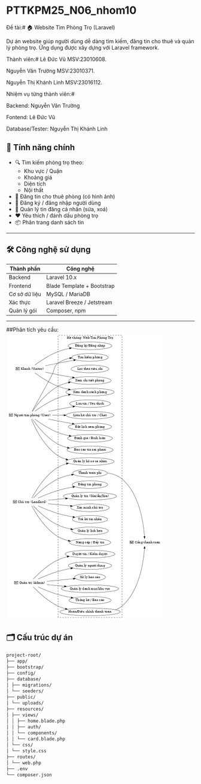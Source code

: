 # PTTKPM25_N06_nhom10
Đề tài:# 🏠 Website Tìm Phòng Trọ (Laravel)

Dự án website giúp người dùng dễ dàng tìm kiếm, đăng tin cho thuê và quản lý phòng trọ. Ứng dụng được xây dựng với Laravel framework.

Thành viên:#
Lê Đức Vũ             MSV:23010608.

Nguyễn Văn Trường     MSV:23010371.

Nguyễn Thị Khánh Linh MSV:23016112.

Nhiệm vụ từng thành viên:#

Backend: Nguyễn Văn Trường

Fontend: Lê Đức Vũ 

Database/Tester: Nguyễn Thị Khánh Linh

## 🚀 Tính năng chính

- 🔍 Tìm kiếm phòng trọ theo:
  - Khu vực / Quận
  - Khoảng giá
  - Diện tích
  - Nội thất
- 📝 Đăng tin cho thuê phòng (có hình ảnh)
- 👤 Đăng ký / đăng nhập người dùng
- 📂 Quản lý tin đăng cá nhân (sửa, xoá)
- ❤️ Yêu thích / đánh dấu phòng trọ
- 📦 Phân trang danh sách tin

---

## 🛠️ Công nghệ sử dụng

| Thành phần | Công nghệ         |
|------------|-------------------|
| Backend    | Laravel 10.x       |
| Frontend   | Blade Template + Bootstrap |
| Cơ sở dữ liệu | MySQL / MariaDB    |
| Xác thực   | Laravel Breeze / Jetstream |
| Quản lý gói | Composer, npm       |

---
##Phân tích yêu cầu:
![Use Case Diagram](https://raw.githubusercontent.com/leducvu192005/PTTKPM25_N06_nhom10/main/usecase_web_tim_phong_tro.png)

## 🗂️ Cấu trúc dự án
```
project-root/
├── app/
├── bootstrap/
├── config/
├── database/
│ ├── migrations/
│ └── seeders/
├── public/
│ └── uploads/
├── resources/
│ ├── views/
│ │ ├── home.blade.php
│ │ ├── auth/
│ │ └── components/
│ │ └── card.blade.php
│ └── css/
│ └── style.css
├── routes/
│ └── web.php
├── .env
└── composer.json
